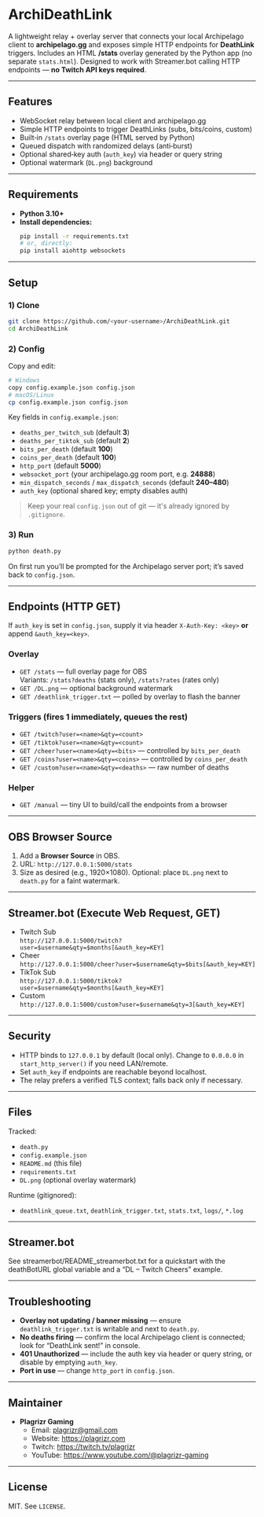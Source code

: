 # ArchiDeathLink

A lightweight relay + overlay server that connects your local Archipelago client to **archipelago.gg** and exposes simple HTTP endpoints for **DeathLink** triggers. Includes an HTML **/stats** overlay generated by the Python app (no separate `stats.html`). Designed to work with Streamer.bot calling HTTP endpoints — **no Twitch API keys required**.

---

## Features
- WebSocket relay between local client and archipelago.gg
- Simple HTTP endpoints to trigger DeathLinks (subs, bits/coins, custom)
- Built‑in `/stats` overlay page (HTML served by Python)
- Queued dispatch with randomized delays (anti‑burst)
- Optional shared‑key auth (`auth_key`) via header or query string
- Optional watermark (`DL.png`) background

---

## Requirements
- **Python 3.10+**
- **Install dependencies:**
  ```bash
  pip install -r requirements.txt
  # or, directly:
  pip install aiohttp websockets
  ```

---

## Setup

### 1) Clone
```bash
git clone https://github.com/<your-username>/ArchiDeathLink.git
cd ArchiDeathLink
```

### 2) Config
Copy and edit:
```bash
# Windows
copy config.example.json config.json
# macOS/Linux
cp config.example.json config.json
```
Key fields in `config.example.json`:
- `deaths_per_twitch_sub` (default **3**)
- `deaths_per_tiktok_sub` (default **2**)
- `bits_per_death` (default **100**)
- `coins_per_death` (default **100**)
- `http_port` (default **5000**)
- `websocket_port` (your archipelago.gg room port, e.g. **24888**)
- `min_dispatch_seconds` / `max_dispatch_seconds` (default **240–480**)
- `auth_key` (optional shared key; empty disables auth)

> Keep your real `config.json` out of git — it's already ignored by `.gitignore`.

### 3) Run
```bash
python death.py
```
On first run you’ll be prompted for the Archipelago server port; it’s saved back to `config.json`.

---

## Endpoints (HTTP GET)

If `auth_key` is set in `config.json`, supply it via header `X-Auth-Key: <key>` **or** append `&auth_key=<key>`.

### Overlay
- `GET /stats` — full overlay page for OBS  
  Variants: `/stats?deaths` (stats only), `/stats?rates` (rates only)
- `GET /DL.png` — optional background watermark
- `GET /deathlink_trigger.txt` — polled by overlay to flash the banner

### Triggers (fires 1 immediately, queues the rest)
- `GET /twitch?user=<name>&qty=<count>`
- `GET /tiktok?user=<name>&qty=<count>`
- `GET /cheer?user=<name>&qty=<bits>` — controlled by `bits_per_death`
- `GET /coins?user=<name>&qty=<coins>` — controlled by `coins_per_death`
- `GET /custom?user=<name>&qty=<deaths>` — raw number of deaths

### Helper
- `GET /manual` — tiny UI to build/call the endpoints from a browser

---

## OBS Browser Source
1. Add a **Browser Source** in OBS.
2. URL: `http://127.0.0.1:5000/stats`
3. Size as desired (e.g., 1920×1080). Optional: place `DL.png` next to `death.py` for a faint watermark.

---

## Streamer.bot (Execute Web Request, GET)
- Twitch Sub  
  `http://127.0.0.1:5000/twitch?user=$username&qty=$months[&auth_key=KEY]`
- Cheer  
  `http://127.0.0.1:5000/cheer?user=$username&qty=$bits[&auth_key=KEY]`
- TikTok Sub  
  `http://127.0.0.1:5000/tiktok?user=$username&qty=$months[&auth_key=KEY]`
- Custom  
  `http://127.0.0.1:5000/custom?user=$username&qty=3[&auth_key=KEY]`

---

## Security
- HTTP binds to `127.0.0.1` by default (local only). Change to `0.0.0.0` in `start_http_server()` if you need LAN/remote.
- Set `auth_key` if endpoints are reachable beyond localhost.
- The relay prefers a verified TLS context; falls back only if necessary.

---

## Files
Tracked:
- `death.py`
- `config.example.json`
- `README.md` (this file)
- `requirements.txt`
- `DL.png` (optional overlay watermark)

Runtime (gitignored):
- `deathlink_queue.txt`, `deathlink_trigger.txt`, `stats.txt`, `logs/`, `*.log`

---

## Streamer.bot

See streamerbot/README_streamerbot.txt for a quickstart with
the deathBotURL global variable and a “DL – Twitch Cheers” example.

---

## Troubleshooting
- **Overlay not updating / banner missing** — ensure `deathlink_trigger.txt` is writable and next to `death.py`.
- **No deaths firing** — confirm the local Archipelago client is connected; look for “DeathLink sent!” in console.
- **401 Unauthorized** — include the auth key via header or query string, or disable by emptying `auth_key`.
- **Port in use** — change `http_port` in `config.json`.

---

## Maintainer
- **Plagrizr Gaming**
  - Email: [plagrizr@gmail.com](mailto:plagrizr@gmail.com)
  - Website: https://plagrizr.com
  - Twitch: https://twitch.tv/plagrizr
  - YouTube: https://www.youtube.com/@plagrizr-gaming

---

## License
MIT. See `LICENSE`.
